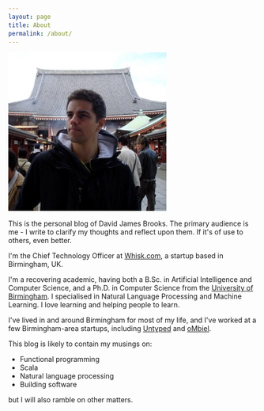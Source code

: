 ```yaml
---
layout: page
title: About
permalink: /about/
---
```


<img src="/images/junglebarry.jpg" alt="A photo of David James Brooks (aka Junglebarry) standing in front of a temple in Tokyo" class="image image-large float-right" />

This is the personal blog of David James Brooks. The primary audience is me - I write to clarify my thoughts and reflect upon them. If it's of use to others, even better.

I'm the Chief Technology Officer at [Whisk.com][whisk], a startup based in Birmingham, UK.

I'm a recovering academic, having both a B.Sc. in Artificial Intelligence and Computer Science, and a Ph.D. in Computer Science from the [University of Birmingham][uob]. I specialised in Natural Language Processing and Machine Learning. I love learning and helping people to learn.

I've lived in and around Birmingham for most of my life, and I've worked at a few Birmingham-area startups, including [Untyped][untyped] and [oMbiel][ombiel]. 

This blog is likely to contain my musings on:

* Functional programming
* Scala
* Natural language processing
* Building software

but I will also ramble on other matters.

[uob]:     http://www.cs.bham.ac.uk/
[whisk]:   https://whisk.com/
[untyped]: http://untyped.com/
[ombiel]:  http://www.ombiel.com/